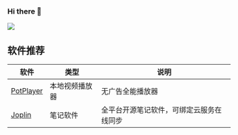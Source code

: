 ### Hi there 👋

<!--
**lmshao/lmshao** is a ✨ _special_ ✨ repository because its `README.md` (this file) appears on your GitHub profile.

Here are some ideas to get you started:

- 🔭 I’m currently working on ...
- 🌱 I’m currently learning ...
- 👯 I’m looking to collaborate on ...
- 🤔 I’m looking for help with ...
- 💬 Ask me about ...
- 📫 How to reach me: ...
- 😄 Pronouns: ...
- ⚡ Fun fact: ...
-->

<img align="center" src="https://github-readme-stats.vercel.app/api?username=lmshao&show_icons=true&icon_color=CE1D2D&text_color=718096&bg_color=ffffff&hide_title=true" />

## 软件推荐

|软件|类型|说明|
---|---|---
[PotPlayer](https://potplayer.daum.net/)|本地视频播放器|无广告全能播放器
[Joplin](https://joplinapp.org/)|笔记软件|全平台开源笔记软件，可绑定云服务在线同步
